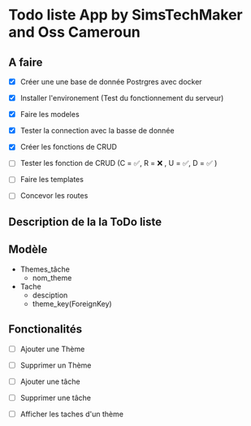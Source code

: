 # Todo liste App by SimsTechMaker and Oss Cameroun

## A faire 
- [x] Créer une une base de donnée Postrgres avec docker 
- [x] Installer l'environement (Test du fonctionnement du serveur)
- [x] Faire les modeles
- [x] Tester la connection avec la basse de donnée
- [x] Créer les fonctions de CRUD    
- [ ] Tester les fonction de CRUD  (C = ✅, R = ❌ , U = ✅, D = ✅ )
- [ ] Faire les templates
- [ ] Concevor les routes


## Description de la la ToDo liste

## Modèle

- Themes_tâche     
    - nom_theme
- Tache
    - desciption 
    - theme_key(ForeignKey)

## Fonctionalités 
- [ ] Ajouter une Thème  
- [ ] Supprimer un Thème  
- [ ] Ajouter une tâche  
- [ ] Supprimer une tâche  
- [ ] Afficher les taches d'un thème
 


